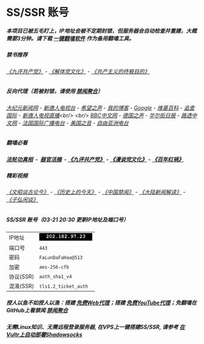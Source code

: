 # SS/SSR 账号 

##### 本项目已被五毛盯上，IP地址会被不定期封锁，但服务器会自动检查并重建，大概需要3分钟。请下载 [一键翻墙软件](https://github.com/gfw-breaker/nogfw/blob/master/README.md?a01) 作为备用翻墙工具。

##### 禁书推荐
###### [《九评共产党》](https://github.com/gfw-breaker/9ping.md) - [《解体党文化》](https://github.com/gfw-breaker/jtdwh.md) - [《共产主义的终极目的》](https://github.com/gfw-breaker/gczydzjmd.md)

##### 反向代理（若被封锁，请使用 [禁闻聚合](https://github.com/gfw-breaker/banned-news/blob/master/README.md?a01)）
######  [大纪元新闻网](http://66.42.41.200:10080/) - [新唐人电视台](http://66.42.41.200:8000/) - [希望之声](http://104.238.181.90:8200) - [我的博客](http://66.42.41.200:10000/) - [Google](http://66.42.41.200:8888/search?q=425事件) - [维基百科](http://66.42.41.200:8100/wiki/喬高-麥塔斯調查報告) - [追查国际](http://104.238.181.90:10010) - [新唐人电视直播](http://66.42.41.200:)<br/> <br/> [BBC中文网](http://104.238.181.90:9100/zhongwen/simp) - [德国之声](http://104.238.181.90:9200/zh/在线报导/s-9058?&zhongwen=simp) - [华尔街日报](http://104.238.181.90:9300) - [路透中文网](http://104.238.181.90:9500/) - [法国国际广播电台](http://104.238.181.90:9600/) - [美国之音](http://104.238.181.90:9700/)  - [自由亚洲电台](http://104.238.181.90:9800/) 

##### 翻墙必看
##### [法轮功真相](http://66.42.41.200:10000/videos/truth.html) &nbsp;-&nbsp; [器官活摘](http://66.42.41.200:10000/videos/res/Organs/) &nbsp;- [《九评共产党》](http://66.42.41.200:10000/videos/jiuping/) - [《漫谈党文化》](http://66.42.41.200:10000/videos/mtdwh/) - [《百年红祸》](http://66.42.41.200:10000/videos/bnhh/) 

##### 精彩视频
###### [《文昭谈古论今》](http://66.42.41.200/wenzhao/) - [《历史上的今天》](http://66.42.41.200/today-in-history/) - [《中国禁闻》](http://66.42.41.200/ntdtv-news/) - [《大陆新闻解读》](http://66.42.41.200/ntdtv-comedy/) - [《子弘闲谈》](http://66.42.41.200/zihongxiantan/)
 
##### SS/SSR 账号（03-21 20:30 更新IP地址及端口号）
|||
|-|-|
|IP地址|<img src='resources/ip.png'/>|
|端口号|`443` |
|密码|`FaLunDaFaHao@513`|  
|加密|`aes-256-cfb`|
|协议(SSR) |`auth_sha1_v4`|  
|混淆(SSR) |`tls1.2_ticket_auth`|  

##### 授人以鱼不如授人以渔：搭建 [免费Web代理](https://github.com/no-gfw/heroku-node-proxy#--end--)；搭建 [免费YouTube代理](https://github.com/gfw-breaker/you2php-heroku#--end--)；免翻墙在GitHub上看禁闻 [禁闻聚合](https://github.com/gfw-breaker/banned-news/blob/master/README.md?a01)

##### 无需Linux知识、无需远程登录服务器, 在VPS上一键搭建SS/SSR, 请参考 [在Vultr上自动部署Shadowsocks](https://gfw-breaker.win/vultr%e9%83%a8%e7%bd%b2ss/) 
